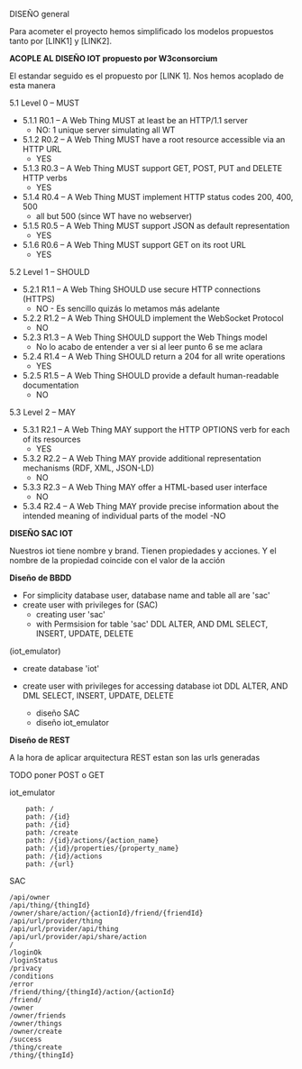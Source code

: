 DISEÑO general

Para acometer el proyecto hemos simplificado los modelos propuestos tanto por [LINK1] y [LINK2]. 

__ACOPLE AL DISEÑO IOT propuesto por W3consorcium__

El estandar seguido es el propuesto por [LINK 1]. Nos hemos acoplado de esta manera


5.1 Level 0 – MUST
- 5.1.1 R0.1 – A Web Thing MUST at least be an HTTP/1.1 server
  - NO: 1 unique server simulating all WT
- 5.1.2 R0.2 – A Web Thing MUST have a root resource accessible via an HTTP URL
  - YES
- 5.1.3 R0.3 – A Web Thing MUST support GET, POST, PUT and DELETE HTTP verbs
  - YES
- 5.1.4 R0.4 – A Web Thing MUST implement HTTP status codes 200, 400, 500
  - all but 500 (since WT have no webserver)
- 5.1.5 R0.5 – A Web Thing MUST support JSON as default representation
  - YES
- 5.1.6 R0.6 – A Web Thing MUST support GET on its root URL
  - YES

5.2 Level 1 – SHOULD
- 5.2.1 R1.1 – A Web Thing SHOULD use secure HTTP connections (HTTPS)
  - NO - Es sencillo quizás lo metamos más adelante
- 5.2.2 R1.2 – A Web Thing SHOULD implement the WebSocket Protocol
  - NO
- 5.2.3 R1.3 – A Web Thing SHOULD support the Web Things model
  - No lo acabo de entender a ver si al leer punto 6 se me aclara
- 5.2.4 R1.4 – A Web Thing SHOULD return a 204 for all write operations
  - YES
- 5.2.5 R1.5 – A Web Thing SHOULD provide a default human-readable documentation
  - NO
  
5.3 Level 2 – MAY
- 5.3.1 R2.1 – A Web Thing MAY support the HTTP OPTIONS verb for each of its resources
  - YES
- 5.3.2 R2.2 – A Web Thing MAY provide additional representation mechanisms (RDF, XML, JSON-LD)
  - NO
- 5.3.3 R2.3 – A Web Thing MAY offer a HTML-based user interface
  - NO
- 5.3.4 R2.4 – A Web Thing MAY provide precise information about the intended meaning of individual parts of the model
  -NO


__DISEÑO SAC IOT__

Nuestros iot tiene nombre y brand. Tienen propiedades y acciones. Y el nombre de la propiedad coincide con el valor de la acción


__Diseño de BBDD__

- For simplicity database user, database name and table all are 'sac'
- create user with privileges for
(SAC)
    - creating user 'sac'
    - with Permsision for table 'sac' DDL ALTER, AND DML SELECT, INSERT, UPDATE, DELETE

(iot_emulator)
- create database 'iot'
- create user with privileges for accessing database iot DDL ALTER, AND DML SELECT, INSERT, UPDATE, DELETE

    - diseño SAC
    - diseño iot_emulator



__Diseño de REST__

A la hora de aplicar arquitectura REST estan son las urls generadas

TODO poner POST o GET

iot_emulator

```
    path: /
    path: /{id}
    path: /{id}
    path: /create
    path: /{id}/actions/{action_name}
    path: /{id}/properties/{property_name}
    path: /{id}/actions
    path: /{url}

```


SAC

```
/api/owner
/api/thing/{thingId}
/owner/share/action/{actionId}/friend/{friendId}
/api/url/provider/thing
/api/url/provider/api/thing
/api/url/provider/api/share/action
/
/loginOk
/loginStatus
/privacy
/conditions
/error
/friend/thing/{thingId}/action/{actionId}
/friend/
/owner
/owner/friends
/owner/things
/owner/create
/success
/thing/create
/thing/{thingId}

```



